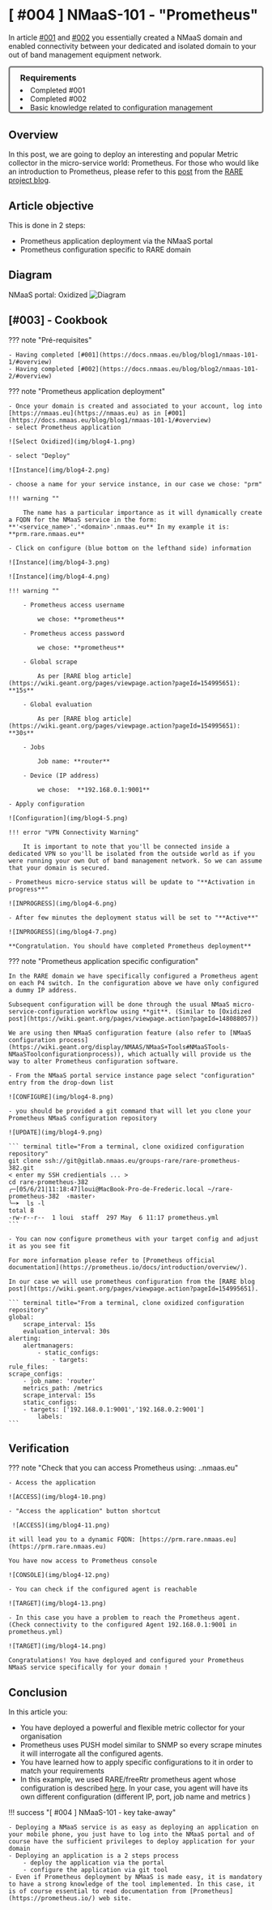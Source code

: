 # [ #004 ] NMaaS-101 - "Prometheus"

In article [#001](https://docs.nmaas.eu/blog/blog1/nmaas-101-1/#overview) and [#002](https://docs.nmaas.eu/blog/blog2/nmaas-101-2/#overview) you essentially created a NMaaS domain and enabled connectivity between your dedicated and isolated domain to your out of band management equipment network.

<div style="border: 3px solid gray; border-radius: 5px; padding-left: 20px;">

<h3 style="margin: 0.6em 0 0.4em;">Requirements</h3>
<li>Completed #001</li> 
<li>Completed #002</li>
<li>Basic knowledge related to configuration management</li>

</div>

## Overview

In this post, we are going to deploy an interesting and popular Metric collector in the micro-service world: Prometheus. For those who would like an introduction to Prometheus, please refer to this [post](https://wiki.geant.org/pages/viewpage.action?pageId=154995651) from the [RARE project blog](https://wiki.geant.org/pages/viewrecentblogposts.action?key=RARE).

## Article objective

This is done in 2 steps:

- Prometheus application deployment via the NMaaS portal
- Prometheus configuration specific to RARE domain  

## Diagram

NMaaS portal: Oxidized
![Diagram](img/blog4-1.png)

## [#003] - Cookbook

??? note "Pré-requisites"

    - Having completed [#001](https://docs.nmaas.eu/blog/blog1/nmaas-101-1/#overview)
    - Having completed [#002](https://docs.nmaas.eu/blog/blog2/nmaas-101-2/#overview)

??? note "Prometheus application deployment"

    - Once your domain is created and associated to your account, log into [https://nmaas.eu](https://nmaas.eu) as in [#001](https://docs.nmaas.eu/blog/blog1/nmaas-101-1/#overview)
    - select Prometheus application 

    ![Select Oxidized](img/blog4-1.png)

    - select "Deploy"

    ![Instance](img/blog4-2.png)

    - choose a name for your service instance, in our case we chose: "prm"

    !!! warning ""

        The name has a particular importance as it will dynamically create a FQDN for the NMaaS service in the form: **'<service_name>'.'<domain>'.nmaas.eu** In my example it is: **prm.rare.nmaas.eu**

    - Click on configure (blue bottom on the lefthand side) information

    ![Instance](img/blog4-3.png)

    ![Instance](img/blog4-4.png)

    !!! warning ""
        
        - Prometheus access username

            we chose: **prometheus**

        - Prometheus access password

            we chose: **prometheus**

        - Global scrape
        
            As per [RARE blog article](https://wiki.geant.org/pages/viewpage.action?pageId=154995651): **15s**

        - Global evaluation

            As per [RARE blog article](https://wiki.geant.org/pages/viewpage.action?pageId=154995651): **30s**

        - Jobs

            Job name: **router**

        - Device (IP address)

            we chose:  **192.168.0.1:9001**

    - Apply configuration

    ![Configuration](img/blog4-5.png)

    !!! error "VPN Connectivity Warning"

        It is important to note that you'll be connected inside a dedicated VPN so you'll be isolated from the outside world as if you were running your own Out of band management network. So we can assume that your domain is secured.

    - Prometheus micro-service status will be update to "**Activation in progress**"

    ![INPROGRESS](img/blog4-6.png)

    - After few minutes the deployment status will be set to "**Active**"

    ![INPROGRESS](img/blog4-7.png)

    **Congratulation. You should have completed Prometheus deployment**

??? note "Prometheus application specific configuration"

    In the RARE domain we have specifically configured a Prometheus agent on each P4 switch. In the configuration above we have only configured a dummy IP address.

    Subsequent configuration will be done through the usual NMaaS micro-service-configuration workflow using **git**. (Similar to [Oxidized post](https://wiki.geant.org/pages/viewpage.action?pageId=148088057))

    We are using then NMaaS configuration feature (also refer to [NMaaS configuration process](https://wiki.geant.org/display/NMAAS/NMaaS+Tools#NMaaSTools-NMaaSToolconfigurationprocess)), which actually will provide us the way to alter Prometheus configuration software.

    - From the NMaaS portal service instance page select "configuration" entry from the drop-down list

    ![CONFIGURE](img/blog4-8.png)

    - you should be provided a git command that will let you clone your Prometheus NMaaS configuration repository
    
    ![UPDATE](img/blog4-9.png)

    ``` terminal title="From a terminal, clone oxidized configuration repository"
    git clone ssh://git@gitlab.nmaas.eu/groups-rare/rare-prometheus-382.git
    < enter my SSH credientials ... >
    cd rare-prometheus-382
    ╭─[05/6/21|11:18:47]loui@MacBook-Pro-de-Frederic.local ~/rare-prometheus-382  ‹master›
    ╰─➤  ls -l
    total 8
    -rw-r--r--  1 loui  staff  297 May  6 11:17 prometheus.yml
    ```

    - You can now configure prometheus with your target config and adjust it as you see fit

    For more information please refer to [Prometheus official documentation](https://prometheus.io/docs/introduction/overview/).

    In our case we will use prometheus configuration from the [RARE blog post](https://wiki.geant.org/pages/viewpage.action?pageId=154995651).

    ``` terminal title="From a terminal, clone oxidized configuration repository"
    global:
        scrape_interval: 15s
        evaluation_interval: 30s
    alerting:
        alertmanagers:
            - static_configs:
                - targets:
    rule_files:
    scrape_configs:
        - job_name: 'router'
        metrics_path: /metrics
        scrape_interval: 15s
        static_configs:
        - targets: ['192.168.0.1:9001','192.168.0.2:9001']
            labels:
    ```

## Verification

??? note "Check that you can access Prometheus using: <svc-name>.<domain>.nmaas.eu"

    - Access the application 
    
    ![ACCESS](img/blog4-10.png)

    - "Access the application" button shortcut

     ![ACCESS](img/blog4-11.png)

    it will lead you to a dynamic FQDN: [https://prm.rare.nmaas.eu](https://prm.rare.nmaas.eu)

    You have now access to Prometheus console

    ![CONSOLE](img/blog4-12.png)

    - You can check if the configured agent is reachable
    
    ![TARGET](img/blog4-13.png)

    - In this case you have a problem to reach the Prometheus agent. (Check connectivity to the configured Agent 192.168.0.1:9001 in prometheus.yml)

    ![TARGET](img/blog4-14.png)

    Congratulations! You have deployed and configured your Prometheus NMaaS service specifically for your domain !

## Conclusion

In this article you:

- You have deployed a powerful and flexible metric collector for your organisation
- Prometheus uses PUSH model similar to SNMP so every scrape minutes it will interrogate all the configured agents.
- You have learned how to apply specific configurations to it in order to match your requirements
- In this example, we used RARE/freeRtr prometheus agent whose configuration is described [here](https://wiki.geant.org/pages/viewpage.action?pageId=154995651). In your case, you agent will have its own different configuration (different IP, port, job name and metrics )

!!! success "[ #004 ] NMaaS-101 - key take-away"
    
    - Deploying a NMaaS service is as easy as deploying an application on your mobile phone, you just have to log into the NMaaS portal and of course have the sufficient privileges to deploy application for your domain
    - Deploying an application is a 2 steps process
        - deploy the application via the portal
        - configure the application via git tool
    - Even if Prometheus deployment by NMaaS is made easy, it is mandatory to have a strong knowledge of the tool implemented. In this case, it is of course essential to read documentation from [Prometheus](https://prometheus.io/) web site.
